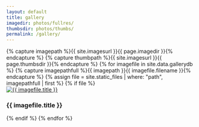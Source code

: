 ```yaml
---
layout: default
title: gallery
imagedir: photos/fullres/
thumbsdir: photos/thumbs/
permalink: /gallery/
---
```


<div class ="image-gallery">
  {% capture imagepath %}{{ site.imagesurl }}{{ page.imagedir }}{% endcapture %}
  {% capture thumbpath %}{{ site.imagesurl }}{{ page.thumbsdir }}{% endcapture %}
  {% for imagefile in site.data.gallerydb %}
    {% capture imagepathfull %}{{ imagepath }}{{ imagefile.filename }}{% endcapture %}
    {% assign file = site.static_files | where: "path", imagepathfull | first %}
    {% if file %}
      <div class="image-box">
        <a href="{{ imagepathfull | relative_url }}" title="{{ imagefile.title }}" class="img-gallery">
          <img src="{{ thumbpath }}{{ imagefile.filename }} " alt="{{ imagefile.title }}" />
        </a>
        <div class="card-info">
          <h3>{{ imagefile.title }}</h3>
        </div>
      </div>
    {% endif %}
  {% endfor %}
</div>

<!-- TODO : rework gallery similar to this - -->
<!-- https://github.com/mmistakes/made-mistakes-jekyll/blob/master/src/_work/procreate-paintings.md?plain=1 -->
<!-- Last commit when I referred is 9ca2e52. Create 2 categories for artworks, -->
<!-- photographs. Each photo/drawing will have it's own page. Pull in the thumbnail -->
<!-- from the page like { for post in site.categories.photographs } -->
